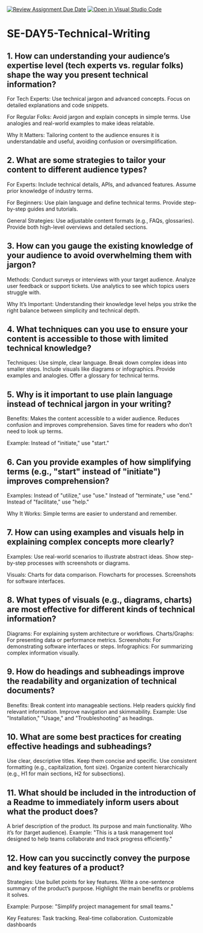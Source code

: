 [![Review Assignment Due Date](https://classroom.github.com/assets/deadline-readme-button-22041afd0340ce965d47ae6ef1cefeee28c7c493a6346c4f15d667ab976d596c.svg)](https://classroom.github.com/a/zsAR-pyY)
[![Open in Visual Studio Code](https://classroom.github.com/assets/open-in-vscode-2e0aaae1b6195c2367325f4f02e2d04e9abb55f0b24a779b69b11b9e10269abc.svg)](https://classroom.github.com/online_ide?assignment_repo_id=18527569&assignment_repo_type=AssignmentRepo)
# SE-DAY5-Technical-Writing
## 1. How can understanding your audience’s expertise level (tech experts vs. regular folks) shape the way you present technical information?
For Tech Experts:
Use technical jargon and advanced concepts.
Focus on detailed explanations and code snippets.

For Regular Folks:
Avoid jargon and explain concepts in simple terms.
Use analogies and real-world examples to make ideas relatable.

Why It Matters: Tailoring content to the audience ensures it is understandable and useful, avoiding confusion or oversimplification.

## 2. What are some strategies to tailor your content to different audience types?

For Experts:
Include technical details, APIs, and advanced features.
Assume prior knowledge of industry terms.

For Beginners:
Use plain language and define technical terms.
Provide step-by-step guides and tutorials.

General Strategies:
Use adjustable content formats (e.g., FAQs, glossaries).
Provide both high-level overviews and detailed sections.

## 3. How can you gauge the existing knowledge of your audience to avoid overwhelming them with jargon?

Methods:
Conduct surveys or interviews with your target audience.
Analyze user feedback or support tickets.
Use analytics to see which topics users struggle with.

Why It’s Important: Understanding their knowledge level helps you strike the right balance between simplicity and technical depth.

## 4. What techniques can you use to ensure your content is accessible to those with limited technical knowledge?

Techniques:
Use simple, clear language.
Break down complex ideas into smaller steps.
Include visuals like diagrams or infographics.
Provide examples and analogies.
Offer a glossary for technical terms.

## 5. Why is it important to use plain language instead of technical jargon in your writing?
Benefits:
Makes the content accessible to a wider audience.
Reduces confusion and improves comprehension.
Saves time for readers who don’t need to look up terms.

Example: Instead of "initiate," use "start."


 
## 6. Can you provide examples of how simplifying terms (e.g., "start" instead of "initiate") improves comprehension?
Examples:
Instead of "utilize," use "use."
Instead of "terminate," use "end."
Instead of "facilitate," use "help."

Why It Works: Simple terms are easier to understand and remember.



## 7. How can using examples and visuals help in explaining complex concepts more clearly?
Examples:
Use real-world scenarios to illustrate abstract ideas.
Show step-by-step processes with screenshots or diagrams.

Visuals:
Charts for data comparison.
Flowcharts for processes.
Screenshots for software interfaces.

## 8. What types of visuals (e.g., diagrams, charts) are most effective for different kinds of technical information?
Diagrams: For explaining system architecture or workflows.
Charts/Graphs: For presenting data or performance metrics.
Screenshots: For demonstrating software interfaces or steps.
Infographics: For summarizing complex information visually.

## 9. How do headings and subheadings improve the readability and organization of technical documents?
Benefits:
Break content into manageable sections.
Help readers quickly find relevant information.
Improve navigation and skimmability.
Example: Use "Installation," "Usage," and "Troubleshooting" as headings.

## 10. What are some best practices for creating effective headings and subheadings?
Use clear, descriptive titles.
Keep them concise and specific.
Use consistent formatting (e.g., capitalization, font size).
Organize content hierarchically (e.g., H1 for main sections, H2 for subsections).

## 11. What should be included in the introduction of a Readme to immediately inform users about what the product does?

A brief description of the product.
Its purpose and main functionality.
Who it’s for (target audience).
Example: "This is a task management tool designed to help teams collaborate and track progress efficiently."
## 12. How can you succinctly convey the purpose and key features of a product?
Strategies:
Use bullet points for key features.
Write a one-sentence summary of the product’s purpose.
Highlight the main benefits or problems it solves.

Example:
Purpose: "Simplify project management for small teams."

Key Features:
Task tracking.
Real-time collaboration.
Customizable dashboards
